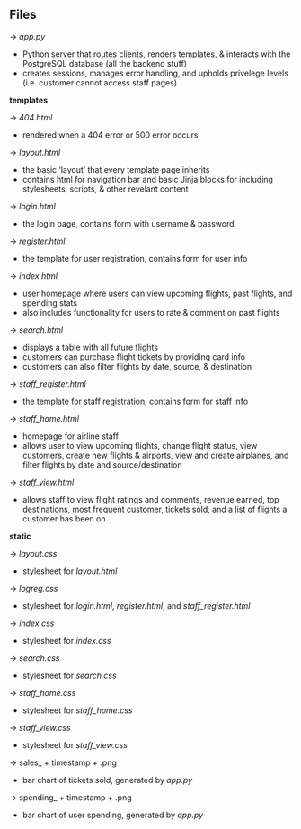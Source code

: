 ## Files

→ *app.py*

- Python server that routes clients, renders templates, & interacts with the PostgreSQL database (all the backend stuff)
- creates sessions, manages error handling, and upholds privelege levels (i.e. customer cannot access staff pages)

**templates**

→ *404.html*

- rendered when a 404 error or 500 error occurs

→ *layout.html*

- the basic ‘layout’ that every template page inherits
- contains html for navigation bar and basic Jinja blocks for including stylesheets, scripts, & other revelant content

→ *login.html*

- the login page, contains form with username & password

→ *register.html*

- the template for user registration, contains form for user info

→ *index.html*

- user homepage where users can view upcoming flights, past flights, and spending stats
- also includes functionality for users to rate & comment on past flights

→ *search.html*

- displays a table with all future flights
- customers can purchase flight tickets by providing card info
- customers can also filter flights by date, source, & destination

→ *staff_register.html*

- the template for staff registration, contains form for staff info

→ *staff_home.html*

- homepage for airline staff
- allows user to view upcoming flights, change flight status, view customers, create new flights & airports, view and create airplanes, and filter flights by date and source/destination

→ *staff_view.html*

- allows staff to view flight ratings and comments, revenue earned, top destinations, most frequent customer, tickets sold, and a list of flights a customer has been on

**static**

→ *layout.css*

- stylesheet for *layout.html*

→ *logreg.css*

- stylesheet for *login.html*, *register.html*, and *staff_register.html*

→ *index.css*

- stylesheet for *index.css*

→ *search.css*

- stylesheet for *search.css*

→ *staff_home.css*

- stylesheet for *staff_home.css*

→ *staff_view.css*

- stylesheet for *staff_view.css*

→ sales_ + timestamp + .png

- bar chart of tickets sold, generated by *app.py*

→ spending_ + timestamp + .png

- bar chart of user spending, generated by *app.py*